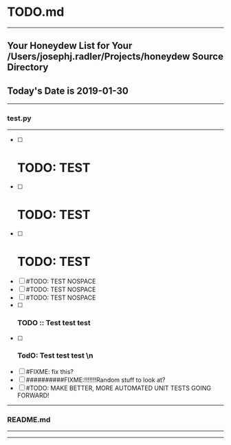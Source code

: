 # TODO.md
---

## Your Honeydew List for Your /Users/josephj.radler/Projects/honeydew Source Directory
## Today's Date is 2019-01-30
---

### test.py 
---
- [ ] 	# TODO: TEST
- [ ] 	# TODO: TEST
- [ ] 	# TODO: TEST
- [ ] 	#TODO: TEST NOSPACE
- [ ] 	#TODO: TEST NOSPACE
- [ ] 	#TODO: TEST NOSPACE
- [ ] 	### TODO :: Test test test
- [ ] 	### TodO: Test test test \n
- [ ] 	#FIXME: fix this?
- [ ] 	##########FIXME:!!!!!!!Random stuff to look at?
- [ ] 	#TODO: MAKE BETTER, MORE AUTOMATED UNIT TESTS GOING FORWARD!
---
### README.md 
---
---
